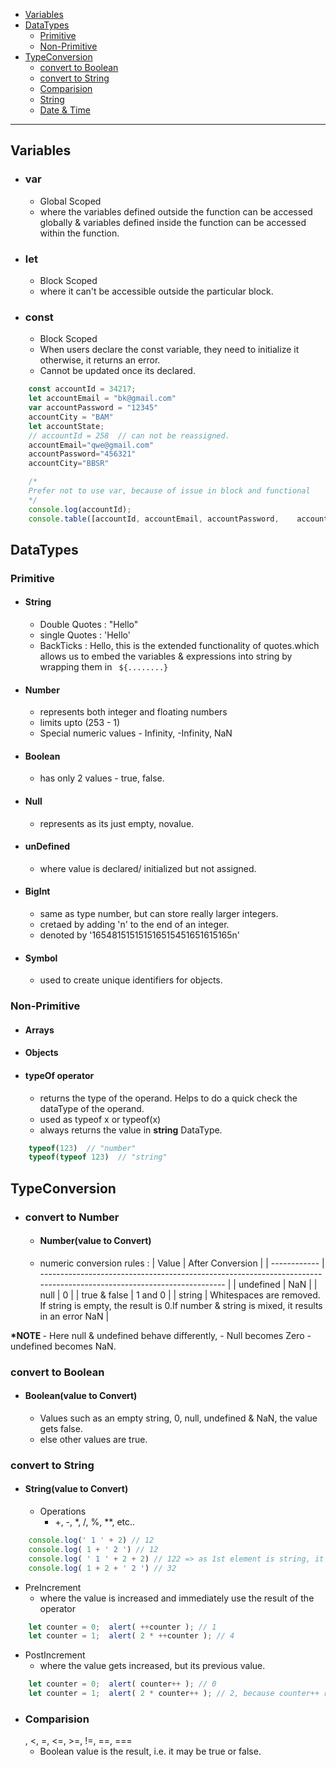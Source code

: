 - [Variables](#variables)
- [DataTypes](#datatypes)
  - [Primitive](#primitive)
  - [Non-Primitive](#non-primitive)
- [TypeConversion](#typeconversion)
  - [convert to Boolean](#convert-to-boolean)
  - [convert to String](#convert-to-string)
  - [Comparision](#comparision)
  - [String](#string)
  - [Date \& Time](#date--time)



<hr>

## Variables
- ### var
  - Global Scoped 
  - where the variables defined outside the function can be accessed globally & variables defined inside the function can be accessed within the function.
- ### let
  - Block Scoped
  - where it can't be accessible outside the particular block.
- ### const
  - Block Scoped
  - When users declare the const variable, they need to initialize it otherwise, it returns an error.
  - Cannot be updated once its declared.
```javascript
    const accountId = 34217;
    let accountEmail = "bk@gmail.com"
    var accountPassword = "12345"
    accountCity = "BAM"
    let accountState;
    // accountId = 258  // can not be reassigned.
    accountEmail="qwe@gmail.com"
    accountPassword="456321"
    accountCity="BBSR"

    /*
    Prefer not to use var, because of issue in block and functional     scope.
    */
    console.log(accountId);
    console.table([accountId, accountEmail, accountPassword,    accountCity, accountState])
``` 

## DataTypes
### Primitive
- #### String
  - Double Quotes : "Hello"
  - single Quotes : 'Hello'
  - BackTicks : Hello, this is the extended functionality of quotes.which allows us to embed the variables & expressions into string by wrapping them in `  ${........} `
- #### Number
  - represents both integer and floating numbers
  - limits upto (253 - 1)
  - Special numeric values - Infinity, -Infinity, NaN
- #### Boolean
  - has only 2 values - true, false.
- #### Null
  - represents as its just empty, novalue.
- #### unDefined
  - where value is declared/ initialized but not assigned.
- #### BigInt
  - same as type number, but can store really larger integers.
  - cretaed by adding 'n' to the end of an integer.
  - denoted by '165481515151516515451651615165n'
- #### Symbol
  - used to create unique identifiers for objects.

### Non-Primitive
- #### Arrays
- #### Objects
- #### typeOf operator
  - returns the type of the operand. Helps to do a quick check the dataType of the operand.
  - used as typeof x or typeof(x)
  - always returns the value in <b>string</b> DataType.
```javascript
    typeof(123)  // "number"
    typeof(typeof 123)  // "string"
```

## TypeConversion
  - ### convert to Number
    - #### Number(value to Convert)
    - numeric conversion rules :
        | Value        | After Conversion                                                                                                     |
        | ------------ | -------------------------------------------------------------------------------------------------------------------- |
        | undefined    | NaN                                                                                                                  |
        | null         | 0                                                                                                                    |
        | true & false | 1 and 0                                                                                                              |
        | string       | Whitespaces are removed. If string is empty, the result is 0.If number & string is mixed, it results in an error NaN |
 	
	
<strong>*NOTE </strong>
    - Here null & undefined behave differently, 
      - Null becomes Zero 
      - undefined becomes NaN.

### convert to Boolean
- #### Boolean(value to Convert)
    - Values such as an empty string, 0, null, undefined & NaN, the value gets false.
    - else other values are true.
### convert to String
- #### String(value to Convert)
  - Operations
    - +, -, *, /, %, **, etc..
```javascript
    console.log(' 1 ' + 2) // 12
    console.log( 1 + ' 2 ') // 12
    console.log( ' 1 ' + 2 + 2) // 122 => as 1st element is string, it converts everything to string.
    console.log( 1 + 2 + ' 2 ') // 32 
```
  - PreIncrement
    - where the value is increased and immediately use the result of the operator
```javascript
    let counter = 0;  alert( ++counter ); // 1 
    let counter = 1;  alert( 2 * ++counter ); // 4 
```
  - PostIncrement
      - where the value gets increased, but its previous value.
```javascript
    let counter = 0;  alert( counter++ ); // 0 
    let counter = 1;  alert( 2 * counter++ ); // 2, because counter++ returns the "old" value
```
- ### Comparision
   , <, =, <=, >=, !=, ==, ===
  - Boolean value is the result, i.e. it may be true or false.


